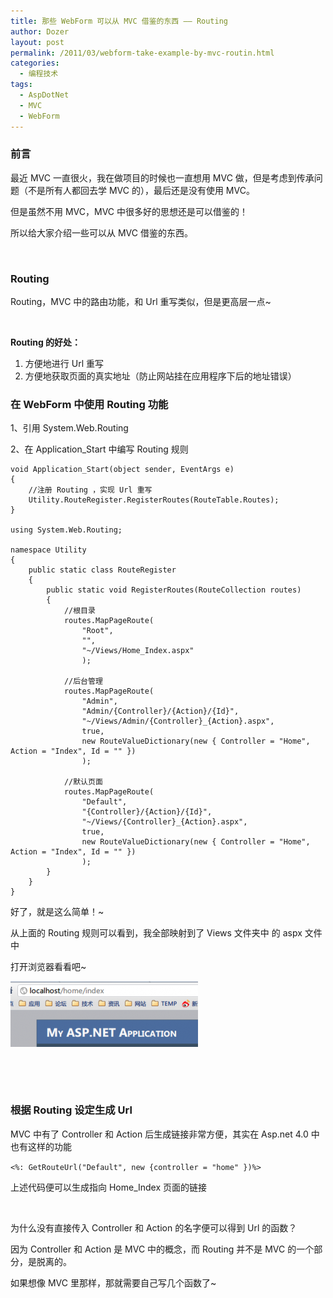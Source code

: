 ```yaml
---
title: 那些 WebForm 可以从 MVC 借鉴的东西 —— Routing
author: Dozer
layout: post
permalink: /2011/03/webform-take-example-by-mvc-routin.html
categories:
  - 编程技术
tags:
  - AspDotNet
  - MVC
  - WebForm
---
```


### 前言

最近 MVC 一直很火，我在做项目的时候也一直想用 MVC 做，但是考虑到传承问题（不是所有人都回去学 MVC 的），最后还是没有使用 MVC。

但是虽然不用 MVC，MVC 中很多好的思想还是可以借鉴的！

所以给大家介绍一些可以从 MVC 借鉴的东西。

&nbsp;

### Routing

Routing，MVC 中的路由功能，和 Url 重写类似，但是更高层一点~

&nbsp;

**Routing 的好处：**

1.  方便地进行 Url 重写
2.  方便地获取页面的真实地址（防止网站挂在应用程序下后的地址错误）

<!--more-->

### 在 WebForm 中使用 Routing 功能

1、引用 System.Web.Routing

2、在 Application_Start 中编写 Routing 规则

    void Application_Start(object sender, EventArgs e)
    {
        //注册 Routing ，实现 Url 重写
        Utility.RouteRegister.RegisterRoutes(RouteTable.Routes);
    }

    using System.Web.Routing;

    namespace Utility
    {
        public static class RouteRegister
        {
            public static void RegisterRoutes(RouteCollection routes)
            {
                //根目录
                routes.MapPageRoute(
                    "Root",
                    "",
                    "~/Views/Home_Index.aspx"
                    );

                //后台管理
                routes.MapPageRoute(
                    "Admin",
                    "Admin/{Controller}/{Action}/{Id}",
                    "~/Views/Admin/{Controller}_{Action}.aspx",
                    true,
                    new RouteValueDictionary(new { Controller = "Home", Action = "Index", Id = "" })
                    );

                //默认页面
                routes.MapPageRoute(
                    "Default",
                    "{Controller}/{Action}/{Id}",
                    "~/Views/{Controller}_{Action}.aspx",
                    true,
                    new RouteValueDictionary(new { Controller = "Home", Action = "Index", Id = "" })
                    );
            }
        }
    }

好了，就是这么简单！~

从上面的 Routing 规则可以看到，我全部映射到了 Views 文件夹中 的 aspx 文件中

打开浏览器看看吧~

[<img class="alignnone size-medium wp-image-249" title="routing" alt="routing" src="/uploads/2011/03/routing-300x105.png" width="300" height="105" />][1]

&nbsp;

&nbsp;

### 根据 Routing 设定生成 Url

MVC 中有了 Controller 和 Action 后生成链接非常方便，其实在 Asp.net 4.0 中也有这样的功能

`<%: GetRouteUrl("Default", new {controller = "home" })%>`

上述代码便可以生成指向 Home_Index 页面的链接

&nbsp;

为什么没有直接传入 Controller 和 Action 的名字便可以得到 Url 的函数？

因为 Controller 和 Action 是 MVC 中的概念，而 Routing 并不是 MVC 的一个部分，是脱离的。

如果想像 MVC 里那样，那就需要自己写几个函数了~

 [1]: /uploads/2011/03/routing.png
